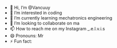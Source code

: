 - 👋 Hi, I’m @Vancuuy
- 👀 I’m interested in coding
- 🌱 I’m currently learning mechatronics engineering
- 💞️ I’m looking to collaborate on ma
- 📫 How to reach me on my Instagram _.e.l.v.i.s
- 😄 Pronouns: Mr
- ⚡ Fun fact: 

<!---
Vancuuy/Vancuuy is a ✨ special ✨ repository because its `README.md` (this file) appears on your GitHub profile.
You can click the Preview link to take a look at your changes.
--->
